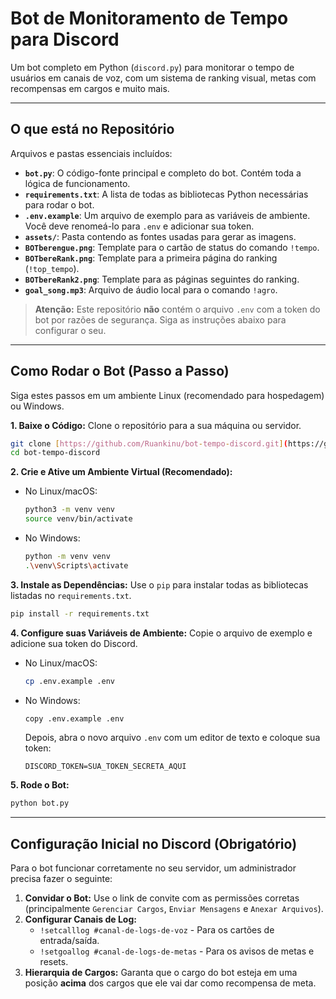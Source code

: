 # Bot de Monitoramento de Tempo para Discord

Um bot completo em Python (`discord.py`) para monitorar o tempo de usuários em canais de voz, com um sistema de ranking visual, metas com recompensas em cargos e muito mais.

---

## O que está no Repositório

Arquivos e pastas essenciais incluídos:

-   **`bot.py`**: O código-fonte principal e completo do bot. Contém toda a lógica de funcionamento.
-   **`requirements.txt`**: A lista de todas as bibliotecas Python necessárias para rodar o bot.
-   **`.env.example`**: Um arquivo de exemplo para as variáveis de ambiente. Você deve renomeá-lo para `.env` e adicionar sua token.
-   **`assets/`**: Pasta contendo as fontes usadas para gerar as imagens.
-   **`BOTberengue.png`**: Template para o cartão de status do comando `!tempo`.
-   **`BOTbereRank.png`**: Template para a primeira página do ranking (`!top_tempo`).
-   **`BOTbereRank2.png`**: Template para as páginas seguintes do ranking.
-   **`goal_song.mp3`**: Arquivo de áudio local para o comando `!agro`.

> **Atenção:** Este repositório **não** contém o arquivo `.env` com a token do bot por razões de segurança. Siga as instruções abaixo para configurar o seu.

---

## Como Rodar o Bot (Passo a Passo)

Siga estes passos em um ambiente Linux (recomendado para hospedagem) ou Windows.

**1. Baixe o Código:**
Clone o repositório para a sua máquina ou servidor.
```bash
git clone [https://github.com/Ruankinu/bot-tempo-discord.git](https://github.com/Ruankinu/bot-tempo-discord.git)
cd bot-tempo-discord
```

**2. Crie e Ative um Ambiente Virtual (Recomendado):**
* No Linux/macOS:
    ```bash
    python3 -m venv venv
    source venv/bin/activate
    ```
* No Windows:
    ```bash
    python -m venv venv
    .\venv\Scripts\activate
    ```

**3. Instale as Dependências:**
Use o `pip` para instalar todas as bibliotecas listadas no `requirements.txt`.
```bash
pip install -r requirements.txt
```

**4. Configure suas Variáveis de Ambiente:**
Copie o arquivo de exemplo e adicione sua token do Discord.
* No Linux/macOS:
    ```bash
    cp .env.example .env
    ```
* No Windows:
    ```bash
    copy .env.example .env
    ```
   Depois, abra o novo arquivo `.env` com um editor de texto e coloque sua token:
   ```
   DISCORD_TOKEN=SUA_TOKEN_SECRETA_AQUI
   ```

**5. Rode o Bot:**
```bash
python bot.py
```

---

## Configuração Inicial no Discord (Obrigatório)

Para o bot funcionar corretamente no seu servidor, um administrador precisa fazer o seguinte:

1.  **Convidar o Bot:** Use o link de convite com as permissões corretas (principalmente `Gerenciar Cargos`, `Enviar Mensagens` e `Anexar Arquivos`).
2.  **Configurar Canais de Log:**
    * `!setcalllog #canal-de-logs-de-voz` - Para os cartões de entrada/saída.
    * `!setgoallog #canal-de-logs-de-metas` - Para os avisos de metas e resets.
3.  **Hierarquia de Cargos:** Garanta que o cargo do bot esteja em uma posição **acima** dos cargos que ele vai dar como recompensa de meta.
